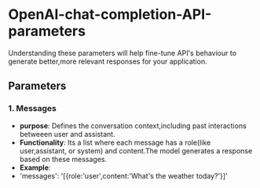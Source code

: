 # OpenAI-chat-completion-API-parameters
Understanding these parameters will help fine-tune API's behaviour to generate better,more relevant responses for your application.

## Parameters
### 1. **Messages**
- **purpose**: Defines the conversation context,including past interactions betweeen user and assistant.
- **Functionality**: Its a list where each message has a role(like user,assistant, or system) and content.The model generates a response based on these messages.
- **Example**:
-   'messages': '[{role:'user',content:'What's the weather today?'}]'
